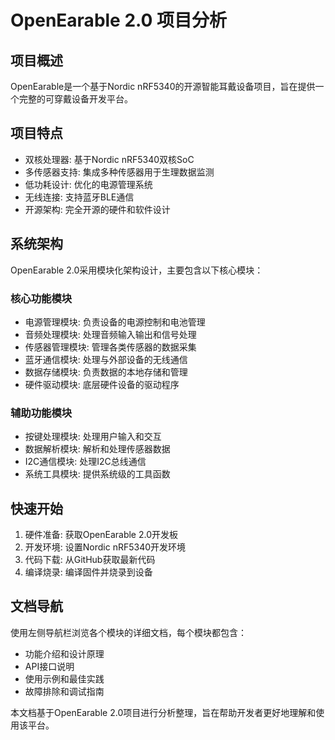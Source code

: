 # OpenEarable 2.0 项目分析

## 项目概述

OpenEarable是一个基于Nordic nRF5340的开源智能耳戴设备项目，旨在提供一个完整的可穿戴设备开发平台。

## 项目特点

- 双核处理器: 基于Nordic nRF5340双核SoC
- 多传感器支持: 集成多种传感器用于生理数据监测  
- 低功耗设计: 优化的电源管理系统
- 无线连接: 支持蓝牙BLE通信
- 开源架构: 完全开源的硬件和软件设计

## 系统架构

OpenEarable 2.0采用模块化架构设计，主要包含以下核心模块：

### 核心功能模块
- 电源管理模块: 负责设备的电源控制和电池管理
- 音频处理模块: 处理音频输入输出和信号处理  
- 传感器管理模块: 管理各类传感器的数据采集
- 蓝牙通信模块: 处理与外部设备的无线通信
- 数据存储模块: 负责数据的本地存储和管理
- 硬件驱动模块: 底层硬件设备的驱动程序

### 辅助功能模块
- 按键处理模块: 处理用户输入和交互
- 数据解析模块: 解析和处理传感器数据
- I2C通信模块: 处理I2C总线通信
- 系统工具模块: 提供系统级的工具函数

## 快速开始

1. 硬件准备: 获取OpenEarable 2.0开发板
2. 开发环境: 设置Nordic nRF5340开发环境  
3. 代码下载: 从GitHub获取最新代码
4. 编译烧录: 编译固件并烧录到设备

## 文档导航

使用左侧导航栏浏览各个模块的详细文档，每个模块都包含：
- 功能介绍和设计原理
- API接口说明
- 使用示例和最佳实践
- 故障排除和调试指南

本文档基于OpenEarable 2.0项目进行分析整理，旨在帮助开发者更好地理解和使用该平台。